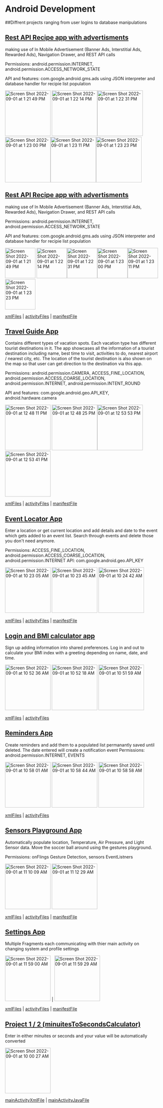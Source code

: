 # Android Development

##Diffrent projects ranging from user logins to database manipulations

## [Rest API Recipe app with advertisments](https://github.com/arthurhernandez/Android-Development/tree/main/c323proj11aohernan)

making use of In Mobile Advertisement (Banner Ads, Interstitial Ads, Rewarded Ads), Navigation Drawer, and REST API calls 

Permissions: android.permission.INTERNET, android.permission.ACCESS_NETWORK_STATE 

API and features: com.google.android.gms.ads using JSON interpreter and database handler for recipie list population

<img width="150" alt="Screen Shot 2022-09-01 at 1 21 49 PM" src="https://user-images.githubusercontent.com/86990879/187985545-f4806b47-a05c-4718-8f33-53ebc361562a.png"> <img width="150" alt="Screen Shot 2022-09-01 at 1 22 14 PM" src="https://user-images.githubusercontent.com/86990879/187985619-94c3b0a5-4966-4ee0-959b-0e7687ba5d99.png"><img width="150" alt="Screen Shot 2022-09-01 at 1 22 31 PM" src="https://user-images.githubusercontent.com/86990879/187985665-701b805a-d9a6-4af5-9939-3d2dec8c5f14.png"><img width="150" alt="Screen Shot 2022-09-01 at 1 23 00 PM" src="https://user-images.githubusercontent.com/86990879/187985736-09225554-b234-4c1f-ab64-7f2c453f723e.png"><img width="150" alt="Screen Shot 2022-09-01 at 1 23 11 PM" src="https://user-images.githubusercontent.com/86990879/187985764-d43dd620-6c46-437a-a3cc-02918c4a9bf1.png"><img width="150" alt="Screen Shot 2022-09-01 at 1 23 23 PM" src="https://user-images.githubusercontent.com/86990879/187985797-7812ff3d-ca2e-4d61-b360-fb81e2f22faf.png">

## [Rest API Recipe app with advertisments](https://github.com/arthurhernandez/Android-Development/tree/main/c323proj11aohernan)

making use of In Mobile Advertisement (Banner Ads, Interstitial Ads, Rewarded Ads), Navigation Drawer, and REST API calls 

Permissions: android.permission.INTERNET, android.permission.ACCESS_NETWORK_STATE 

API and features: com.google.android.gms.ads using JSON interpreter and database handler for recipie list population

<img width="100" alt="Screen Shot 2022-09-01 at 1 21 49 PM" src="https://user-images.githubusercontent.com/86990879/187985545-f4806b47-a05c-4718-8f33-53ebc361562a.png"> <img width="100" alt="Screen Shot 2022-09-01 at 1 22 14 PM" src="https://user-images.githubusercontent.com/86990879/187985619-94c3b0a5-4966-4ee0-959b-0e7687ba5d99.png"><img width="100" alt="Screen Shot 2022-09-01 at 1 22 31 PM" src="https://user-images.githubusercontent.com/86990879/187985665-701b805a-d9a6-4af5-9939-3d2dec8c5f14.png"><img width="100" alt="Screen Shot 2022-09-01 at 1 23 00 PM" src="https://user-images.githubusercontent.com/86990879/187985736-09225554-b234-4c1f-ab64-7f2c453f723e.png"><img width="100" alt="Screen Shot 2022-09-01 at 1 23 11 PM" src="https://user-images.githubusercontent.com/86990879/187985764-d43dd620-6c46-437a-a3cc-02918c4a9bf1.png"><img width="100" alt="Screen Shot 2022-09-01 at 1 23 23 PM" src="https://user-images.githubusercontent.com/86990879/187985797-7812ff3d-ca2e-4d61-b360-fb81e2f22faf.png">

[xmlFiles](https://github.com/arthurhernandez/Android-Development/tree/main/c323proj11aohernan/app/src/main/res/layout) | [activityFiles](https://github.com/arthurhernandez/Android-Development/tree/main/c323proj11aohernan/app/src/main/java/com/example/c323proj11aohernan) | [manifestFile](https://github.com/arthurhernandez/Android-Development/blob/main/c323proj11aohernan/app/src/main/AndroidManifest.xml)


## [Travel Guide App](https://github.com/arthurhernandez/Android-Development/tree/main/c323midtermprojectaohernan)

Contains different types  of  vacation  spots. Each vacation  type  has   different  tourist  destinations  in  it.   The  app  showcases  all  the  information of  a  tourist   destination  including  name,  best  time  to  visit,  activities  to  do,  nearest  airport  / nearest  city,  etc. The location of the tourist destination is also shown on the map so that user can get direction to the destination via this app. 

Permissions: android.permission.CAMERA, ACCESS_FINE_LOCATION, android.permission.ACCESS_COARSE_LOCATION, android.permission.INTERNET, android.permission.INTENT_ROUND

API and features: com.google.android.geo.API_KEY, android.hardware.camera

<img width="150" alt="Screen Shot 2022-09-01 at 12 48 11 PM" src="https://user-images.githubusercontent.com/86990879/187979559-bf6760e9-e78c-4da4-89cc-e1bb852f6e0c.png"> <img width="150" alt="Screen Shot 2022-09-01 at 12 48 25 PM" src="https://user-images.githubusercontent.com/86990879/187979601-ebf2d5aa-da64-4c77-bb56-d3d81dd374d9.png"><img width="150" alt="Screen Shot 2022-09-01 at 12 53 53 PM" src="https://user-images.githubusercontent.com/86990879/187980520-c1f6e7ab-043a-4a30-8ca8-f60c9b8cac9d.png">
<img width="150" alt="Screen Shot 2022-09-01 at 12 53 41 PM" src="https://user-images.githubusercontent.com/86990879/187980486-a9629a2a-a2cf-4f4f-9fb1-3fba5c1f4be8.png">

[xmlFiles](https://github.com/arthurhernandez/Android-Development/tree/main/c323midtermprojectaohernan/app/src/main/res/layout) | [activityFiles](https://github.com/arthurhernandez/Android-Development/tree/main/c323midtermprojectaohernan/app/src/main/java/com/example/c323midtermprojectaohernan) | [manifestFile](https://github.com/arthurhernandez/Android-Development/blob/main/c323midtermprojectaohernan/app/src/main/AndroidManifest.xml)

## [Event Locator App](https://github.com/arthurhernandez/Android-Development/tree/main/LocationApp)

Enter a location or get current location and add details and date to the event which gets added to an event list. Search through events and delete those you don't need anymore. 

Permissions: ACCESS_FINE_LOCATION, android.permission.ACCESS_COARSE_LOCATION, android.permission.INTERNET
API: com.google.android.geo.API_KEY

<img width="150" alt="Screen Shot 2022-09-01 at 10 23 05 AM" src="https://user-images.githubusercontent.com/86990879/187951822-cf907258-4ac5-420a-b7e5-8bf605a4623c.png"> <img width="150" alt="Screen Shot 2022-09-01 at 10 23 45 AM" src="https://user-images.githubusercontent.com/86990879/187951972-aa8e798b-7649-4f5e-a663-5136b82ee1ad.png"> <img width="150" alt="Screen Shot 2022-09-01 at 10 24 42 AM" src="https://user-images.githubusercontent.com/86990879/187952183-026f59b2-56f5-46d9-8fd6-53eb2c3a2191.png">

[xmlFiles](https://github.com/arthurhernandez/Android-Development/tree/main/LocationApp/app/src/main/res/layout) | [activityFiles](https://github.com/arthurhernandez/Android-Development/tree/main/LocationApp/app/src/main/java/com/example/locationapp) | [manifestFile](https://github.com/arthurhernandez/Android-Development/blob/main/LocationApp/app/src/main/AndroidManifest.xml)

## [Login and BMI calculator app](https://github.com/arthurhernandez/Android-Development/tree/main/MyBMICalculator)

Sign up adding information into shared preferences. Log in and out to calculate your BMI index with a greeting depending on name, date, and time. 

<img width="150" alt="Screen Shot 2022-09-01 at 10 52 36 AM" src="https://user-images.githubusercontent.com/86990879/187958402-abc7043d-4cf2-4f7b-bb1b-cb69d1bb69ae.png"> <img width="150" alt="Screen Shot 2022-09-01 at 10 52 18 AM" src="https://user-images.githubusercontent.com/86990879/187958317-9d294020-f551-4521-a805-f9d0278b51bf.png"> <img width="150" alt="Screen Shot 2022-09-01 at 10 51 59 AM" src="https://user-images.githubusercontent.com/86990879/187958274-eec2ce49-5c61-4b0b-965f-b4f67862fbbb.png">

[xmlFiles](https://github.com/arthurhernandez/Android-Development/tree/main/MyBMICalculator/app/src/main/res/layout) | [activityFiles](https://github.com/arthurhernandez/Android-Development/tree/main/MyBMICalculator/app/src/main/java/com/example/mybmicalculator)

## [Reminders App](https://github.com/arthurhernandez/Android-Development/tree/main/Project3)

Create reminders and add them to a populated list permanantly saved until deleted. The date entered will create a notification event
Permissions: android.permission.INTERNET, EVENTS

<img width="150" alt="Screen Shot 2022-09-01 at 10 58 01 AM" src="https://user-images.githubusercontent.com/86990879/187959599-70211f18-1949-4fec-bfa6-257cdf13a33f.png"> <img width="150" alt="Screen Shot 2022-09-01 at 10 58 44 AM" src="https://user-images.githubusercontent.com/86990879/187959753-01388aaa-9849-4e25-85d8-58b7d62f177c.png"> <img width="150" alt="Screen Shot 2022-09-01 at 10 58 58 AM" src="https://user-images.githubusercontent.com/86990879/187959820-edd02c20-6c7a-41ef-9765-44c2a0ef9590.png">

[xmlFiles](https://github.com/arthurhernandez/Android-Development/tree/main/Project3/app/src/main/res) | [activityFiles](https://github.com/arthurhernandez/Android-Development/tree/main/Project3/app/src/main/java/com/example/project3)

## [Sensors Playground App](https://github.com/arthurhernandez/Android-Development/tree/main/Project5)

Automatically populate location, Temperature, Air Pressure, and Light Sensor data. Move the soccer ball around using the gestures playground.

Permissions: onFlings Gesture Detection, sensors EventListners 

<img width="150" alt="Screen Shot 2022-09-01 at 11 10 09 AM" src="https://user-images.githubusercontent.com/86990879/187961871-7c6c9bc1-1481-4ba6-943e-d353df6140d0.png"> <img width="150" alt="Screen Shot 2022-09-01 at 11 12 29 AM" src="https://user-images.githubusercontent.com/86990879/187962326-6a6d4541-9d81-402d-83ab-36756f27be00.png">

[xmlFiles](https://github.com/arthurhernandez/Android-Development/tree/main/Project5/app/src/main/res) | [activityFiles](https://github.com/arthurhernandez/Android-Development/tree/main/Project5/app/src/main/java/com/example/project5) | [manifestFile](https://github.com/arthurhernandez/Android-Development/blob/main/Project5/app/src/main/AndroidManifest.xml)

## [Settings App](https://github.com/arthurhernandez/Android-Development/tree/main/SettingsApp)

Multiple Fragments each communicating with thier main activity on changing system and profile settings

<img width="150" alt="Screen Shot 2022-09-01 at 11 59 00 AM" src="https://user-images.githubusercontent.com/86990879/187970754-fa16599a-45c7-4481-8aee-9a574b2259c8.png"> | <img width="150" alt="Screen Shot 2022-09-01 at 11 59 29 AM" src="https://user-images.githubusercontent.com/86990879/187970849-8ceeca9d-1539-409d-b9cb-dd9dbf2b3590.png">

[xmlFiles](https://github.com/arthurhernandez/Android-Development/tree/main/SettingsApp/app/src/main/res/layout) | [activityFiles](https://github.com/arthurhernandez/Android-Development/tree/main/SettingsApp/app/src/main/java/com/example/settingsapp) | [manifestFile](https://github.com/arthurhernandez/Android-Development/blob/main/SettingsApp/app/src/main/AndroidManifest.xml)

## [Project 1 / 2 (minuitesToSecondsCalculator)](https://github.com/arthurhernandez/Android-Development/tree/main/Project1%202)

Enter in either minuites or seconds and your value will be automatically converted

<img width="150" alt="Screen Shot 2022-09-01 at 10 00 27 AM" src="https://user-images.githubusercontent.com/86990879/187946877-17fdcc8a-9f40-4694-a2ac-fbb5c7d532d9.png">

[mainActivityXmlFile](https://github.com/arthurhernandez/Android-Development/blob/main/Project1%202/app/src/main/res/layout/activity_main.xml) | [mainActivityJavaFile](https://github.com/arthurhernandez/Android-Development/blob/main/Project1%202/app/src/main/java/com/example/project1/MainActivity.java)







